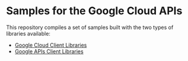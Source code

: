 # Samples for the Google Cloud APIs

This repository compiles a set of samples built with the two types of libraries available: 

* [Google Cloud Client Libraries](https://cloud.google.com/sdk/cloud-client-libraries)
* [Google APIs Client Libraries](https://developers.google.com/api-client-library/)